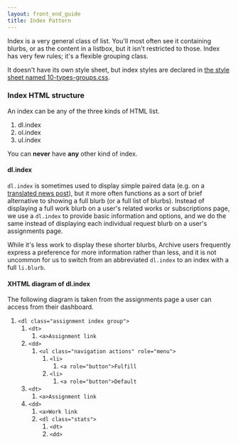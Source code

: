 ```yaml
---
layout: front_end_guide
title: Index Pattern
---
```

Index is a very general class of list. You'll most often see it containing blurbs, or as the content in a listbox, but it isn't restricted to those. Index has very few rules; it's a flexible grouping class. 

It doesn't have its own style sheet, but index styles are declared in [the style sheet named 10-types-groups.css](https://github.com/otwcode/otwarchive/blob/master/public/stylesheets/site/2.0/10-types-groups.css).

### Index HTML structure

An index can be any of the three kinds of HTML list.

1. dl.index
2. ol.index
3. ul.index

You can **never** have **any** other kind of index.

#### dl.index

`dl.index` is sometimes used to display simple paired data (e.g. on a [translated news post](http://archiveofourown.org/admin_posts/148)), but it more often functions as a sort of brief alternative to showing a full blurb (or a full list of blurbs). Instead of displaying a full work blurb on a user's related works or subscriptions page, we use a `dl.index` to provide basic information and options, and we do the same instead of displaying each individual request blurb on a user's assignments page.

While it's less work to display these shorter blurbs, Archive users frequently express a preference for more information rather than less, and it is not uncommon for us to switch from an abbreviated `dl.index` to an index with a full `li.blurb`.

#### XHTML diagram of dl.index

The following diagram is taken from the assignments page a user can access from their dashboard.

<ol class="diagram">
<li><code>&lt;dl class="assignment index group"&gt;</code>
<ol>
<li><code>&lt;dt&gt;</code>
<ol>
<li><code>&lt;a&gt;Assignment link</code></li>
</ol></li>
<li><code>&lt;dd&gt;</code>
<ol>
<li><code>&lt;ul class="navigation actions" role="menu"&gt;</code>
<ol>
<li><code>&lt;li&gt;</code>
<ol>
<li><code>&lt;a role="button"&gt;Fulfill</code></li>
</ol></li>
<li><code>&lt;li&gt;</code>
<ol>
<li><code>&lt;a role="button"&gt;Default</code></li>
</ol></li>
</ol>
</li>
</ol>
</li>
<li><code>&lt;dt&gt;</code>
<ol>
<li><code>&lt;a&gt;Assignment link</code></li>
</ol>
</li>
<li><code>&lt;dd&gt;</code>
<ol>
<li><code>&lt;a&gt;Work link</code>
</li>
<li><code>&lt;dl class="stats"&gt;</code>
<ol>
<li><code>&lt;dt&gt;</code></li>
<li><code>&lt;dd&gt;</code></li>
</ol>
</li>
</ol>
</li>
</ol>
</li>
</ol>
